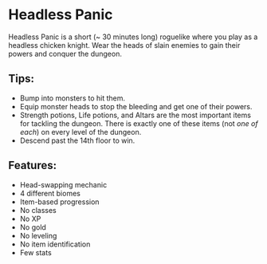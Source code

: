 # Headless Panic

Headless Panic is a short (~ 30 minutes long) roguelike where you play as a headless chicken knight. Wear the heads of slain enemies to gain their powers and conquer the dungeon.

## Tips:
- Bump into monsters to hit them.
- Equip monster heads to stop the bleeding and get one of their powers.
- Strength potions, Life potions, and Altars are the most important items for tackling the dungeon. There is exactly one of these items (not _one of each_) on every level of the dungeon.
- Descend past the 14th floor to win.

## Features:
- Head-swapping mechanic
- 4 different biomes
- Item-based progression
- No classes
- No XP
- No gold
- No leveling
- No item identification
- Few stats

